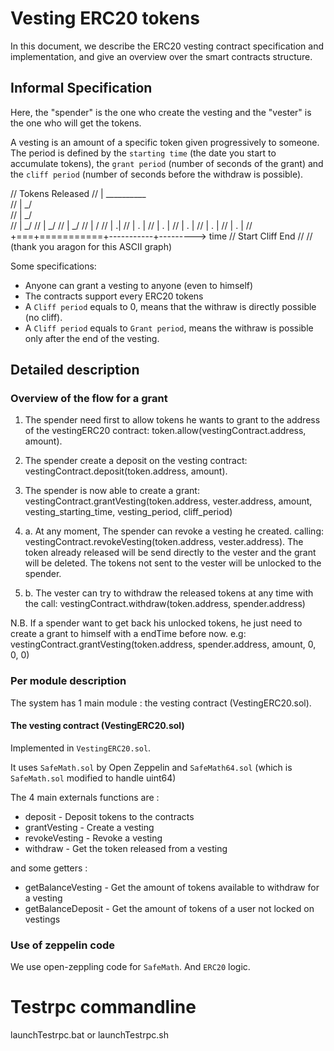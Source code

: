 # Vesting ERC20 tokens
In this document, we describe the ERC20 vesting contract specification and implementation,
and give an overview over the smart contracts structure.


## Informal Specification
Here, the "spender" is the one who create the vesting and the "vester" is the one who will get the tokens.

A vesting is an amount of a specific token given progressively to someone. The period is defined by the `starting time` (the date you start to accumulate tokens), the `grant period` (number of seconds of the grant) and the `cliff period` (number of seconds before the withdraw is possible).

  //  Tokens Released
  //   |                           __________   
  //   |                         _/ 				
  //   |                       _/  
  //   |                     _/
  //   |                   _/
  //   |                 _/
  //   |                /
  //   |              .|
  //   |            .  |
  //   |          .    |
  //   |        .      |
  //   |      .        |
  //   |    .          |
  //   +===+===========+-----------+---------> time
  //      Start       Cliff       End
  //
  //	(thank you aragon for this ASCII graph)

Some specifications:
- Anyone can grant a vesting to anyone (even to himself)
- The contracts support every ERC20 tokens
- A `Cliff period` equals to 0, means that the withraw is directly possible (no cliff).
- A `Cliff period` equals to `Grant period`, means the withraw is possible only after the end of the vesting.


## Detailed description

### Overview of the flow for a grant
1. The spender need first to allow tokens he wants to grant to the address of the vestingERC20 contract: token.allow(vestingContract.address, amount).

2. The spender create a deposit on the vesting contract: vestingContract.deposit(token.address, amount).

3. The spender is now able to create a grant: vestingContract.grantVesting(token.address, vester.address, amount, vesting_starting_time, vesting_period, cliff_period)

4. a. At any moment, The spender can revoke a vesting he created. calling: vestingContract.revokeVesting(token.address, vester.address). The token already released will be send directly to the vester and the grant will be deleted. The tokens not sent to the vester will be unlocked to the spender.

4. b. The vester can try to withdraw the released tokens at any time with the call: vestingContract.withdraw(token.address, spender.address)

N.B. If a spender want to get back his unlocked tokens, he just need to create a grant to himself with a endTime before now. e.g: vestingContract.grantVesting(token.address, spender.address, amount, 0, 0, 0)


### Per module description
The system has 1 main module : the vesting contract (VestingERC20.sol).


#### The vesting contract (VestingERC20.sol)
Implemented in `VestingERC20.sol`. 

It uses `SafeMath.sol` by Open Zeppelin and `SafeMath64.sol` (which is `SafeMath.sol` modified to handle uint64)

The 4 main externals functions are :
- deposit - Deposit tokens to the contracts
- grantVesting - Create a vesting
- revokeVesting - Revoke a vesting
- withdraw - Get the token released from a vesting

and some getters :
- getBalanceVesting - Get the amount of tokens available to withdraw for a vesting
- getBalanceDeposit - Get the amount of tokens of a user not locked on vestings


### Use of zeppelin code
We use open-zeppling code for `SafeMath`. And `ERC20` logic.

# Testrpc commandline
launchTestrpc.bat or launchTestrpc.sh
